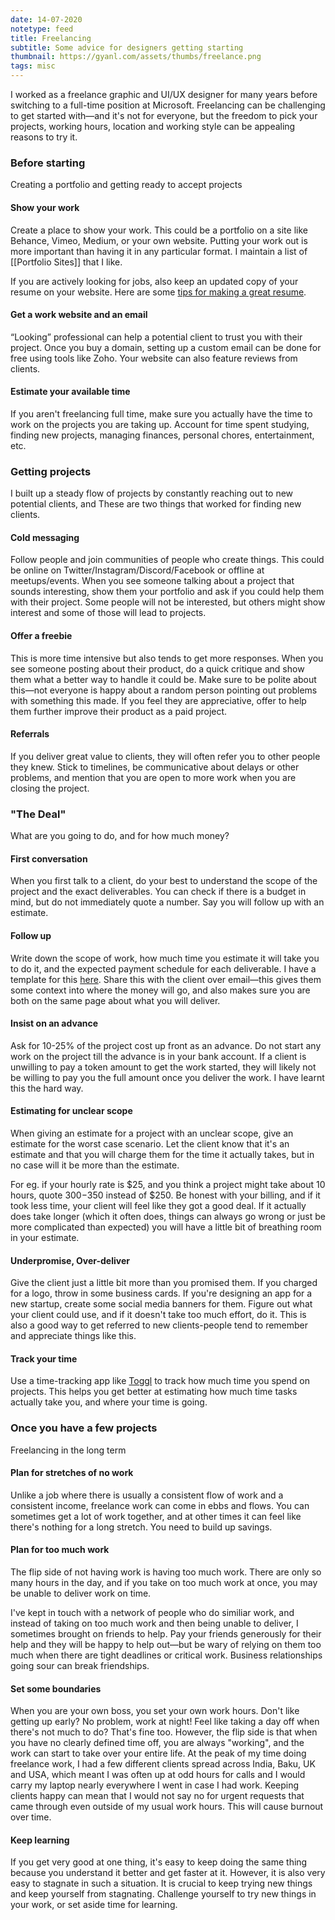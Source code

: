 ```yaml
---
date: 14-07-2020
notetype: feed
title: Freelancing
subtitle: Some advice for designers getting starting
thumbnail: https://gyanl.com/assets/thumbs/freelance.png 
tags: misc
---
```


I worked as a freelance graphic and UI/UX designer for many years before switching to a full-time position at Microsoft. Freelancing can be challenging to get started with—and it's not for everyone, but the freedom to pick your projects, working hours,  location and working style can be appealing reasons to try it.

### Before starting
Creating a portfolio and getting ready to accept projects

#### Show your work

Create a place to show your work. This could be a portfolio on a site like Behance, Vimeo, Medium, or your own website. Putting your work out is more important than having it in any particular format. I maintain a list of [[Portfolio Sites]] that I like.

If you are actively looking for jobs, also keep an updated copy of your resume on your website. Here are some [tips for making a great resume](https://gumroad.com/l/resumeguide).

#### Get a work website and an email

“Looking” professional can help a potential client to trust you with their project. Once you buy a domain, setting up a custom email can be done for free using tools like Zoho. Your website can also feature reviews from clients.

#### Estimate your available time

If you aren't freelancing full time, make sure you actually have the time to work on the projects you are taking up. Account for time spent studying, finding new projects, managing finances, personal chores, entertainment, etc.

### Getting projects
I built up a steady flow of projects by constantly reaching out to new potential clients, and These are two things that worked for finding new clients.

#### Cold messaging
Follow people and join communities of people who create things. This could be online on Twitter/Instagram/Discord/Facebook or offline at meetups/events. When you see someone talking about a project that sounds interesting, show them your portfolio and ask if you could help them with their project. Some people will not be interested, but others might show interest and some of those will lead to projects.

#### Offer a freebie
This is more time intensive but also tends to get more responses. When you see someone posting about their product, do a quick critique and show them what a better way to handle it could be. Make sure to be polite about this—not everyone is happy about a random person pointing out problems with something this made. If you feel they are appreciative, offer to help them further improve their product as a paid project.

#### Referrals 
If you deliver great value to clients, they will often refer you to other people they knew. Stick to timelines, be communicative about delays or other problems, and mention that you are open to more work when you are closing the project.

### "The Deal"
What are you going to do, and for how much money?

#### First conversation
When you first talk to a client, do your best to understand the scope of the project and the exact deliverables. You can check if there is a budget in mind, but do not immediately quote a number. Say you will follow up with an estimate.

#### Follow up
Write down the scope of work, how much time you estimate it will take you to do it, and the expected payment schedule for each deliverable. I have a template for this [here](https://docs.google.com/document/d/1Jrae9rlAyUL9MEh5eNnzCmaF8S6W489sYz6-Kj2NI-M/edit?usp=sharing). Share this with the client over email—this gives them some context into where the money will go, and also makes sure you are both on the same page about what you will deliver.

#### Insist on an advance
Ask for 10-25% of the project cost up front as an advance. Do not start any work on the project till the advance is in your bank account. If a client is unwilling to pay a token amount to get the work started, they will likely not be willing to pay you the full amount once you deliver the work. I have learnt this the hard way.

#### Estimating for unclear scope

When giving an estimate for a project with an unclear scope, give an estimate for the worst case scenario. Let the client know that it's an estimate and that you will charge them for the time it actually takes, but in no case will it be more than the estimate.

For eg. if your hourly rate is $25, and you think a project might take about 10 hours, quote $300-$350 instead of $250. Be honest with your billing, and if it took less time, your client will feel like they got a good deal. If it actually does take longer (which it often does, things can always go wrong or just be more complicated than expected) you will have a little bit of breathing room in your estimate.

#### Underpromise, Over-deliver

Give the client just a little bit more than you promised them. If you charged for a logo, throw in some business cards. If you're designing an app for a new startup, create some social media banners for them. Figure out what your client could use, and if it doesn't take too much effort, do it. This is also a good way to get referred to new clients-people tend to remember and appreciate things like this.

#### Track your time

Use a time-tracking app like [Toggl](https://toggl.com/) to track how much time you spend on projects. This helps you get better at estimating how much time tasks actually take you, and where your time is going.

### Once you have a few projects
Freelancing in the long term

#### Plan for stretches of no work

Unlike a job where there is usually a consistent flow of work and a consistent income, freelance work can come in ebbs and flows. You can sometimes get a lot of work together, and at other times it can feel like there's nothing for a long stretch. You need to build up savings.

#### Plan for too much work

The flip side of not having work is having too much work. There are only so many hours in the day, and if you take on too much work at once, you may be unable to deliver work on time.

I've kept in touch with a network of people who do similiar work, and instead of taking on too much work and then being unable to deliver, I sometimes brought on friends to help. Pay your friends generously for their help and they will be happy to help out—but be wary of relying on them too much when there are tight deadlines or critical work. Business relationships going sour can break friendships. 

#### Set some boundaries

When you are your own boss, you set your own work hours. Don't like getting up early? No problem, work at night! Feel like taking a day off when there's not much to do? That's fine too. However, the flip side is that when you have no clearly defined time off, you are always "working", and the work can start to take over your entire life. At the peak of my time doing freelance work, I had a few different clients spread across India, Baku, UK and USA, which meant I was often up at odd hours for calls and I would carry my laptop nearly everywhere I went in case I had work. Keeping clients happy can mean that I would not say no for urgent requests that came through even outside of my usual work hours. This will cause burnout over time. 

#### Keep learning

If you get very good at one thing, it's easy to keep doing the same thing because you understand it better and get faster at it. However, it is also very easy to stagnate in such a situation. It is crucial to keep trying new things and keep yourself from stagnating. Challenge yourself to try new things in your work, or set aside time for learning.
